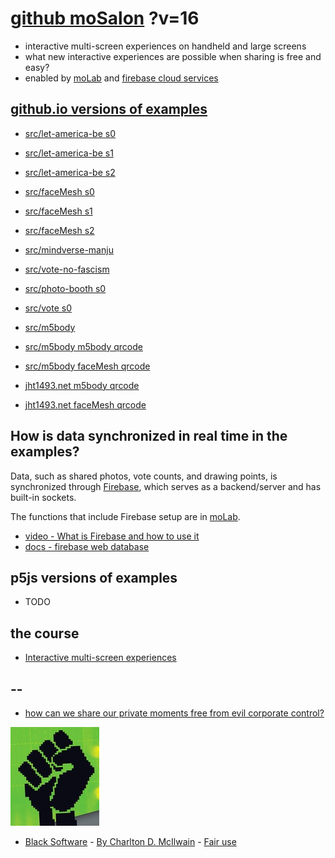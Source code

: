 # [github moSalon](https://github.com/molab-itp/moSalon) ?v=16

- interactive multi-screen experiences on handheld and large screens
- what new interactive experiences are possible when sharing is free and easy?
- enabled by [moLab](https://github.com/molab-itp/moLib) and [firebase cloud services](https://firebase.google.com)

## [github.io versions of examples](https://molab-itp.github.io/moSalon?v=16)

- [src/let-america-be s0](src/let-america-be/qrcode?v=16&group=s0)
- [src/let-america-be s1](src/let-america-be/qrcode?v=16&group=s1)
- [src/let-america-be s2](src/let-america-be/qrcode?v=16&group=s2)

- [src/faceMesh s0](src/faceMesh/qrcode?v=16)
- [src/faceMesh s1](src/faceMesh/qrcode?v=16&group=s1)
- [src/faceMesh s2](src/faceMesh/qrcode?v=16&group=s2)

- [src/mindverse-manju](src/mindverse-manju)
- [src/vote-no-fascism](src/vote-no-fascism/?v=16)

- [src/photo-booth s0](src/photo-booth/?v=16)
- [src/vote s0](src/vote/?v=16)

- [src/m5body](src/m5body/?v=16)
- [src/m5body m5body qrcode](src/m5body/qrcode-m5body/?v=16&app=mo-m5body&group=m5body)
- [src/m5body faceMesh qrcode](src/m5body/qrcode-facemesh/?v=16&app=mo-m5body&group=m5body)
- [jht1493.net m5body qrcode](https://jht1493.net/moSalon/demo/m5body/qrcode-m5body/?v=16&app=mo-m5body&group=m5body)
- [jht1493.net faceMesh qrcode](https://jht1493.net/moSalon/demo/m5body/qrcode-facemesh/?v=16&app=mo-m5body&group=m5body)

## How is data synchronized in real time in the examples?

Data, such as shared photos, vote counts, and drawing points, is synchronized through [Firebase](https://firebase.google.com), which serves as a backend/server and has built-in sockets.

The functions that include Firebase setup are in [moLab](https://github.com/molab-itp/moLib).

- [video - What is Firebase and how to use it](https://www.youtube.com/watch?v=p9pgI3Mg-So&list=PLl-K7zZEsYLnfwBe4WgEw9ao0J0N1LYDR&index=8)
- [docs - firebase web database](https://firebase.google.com/docs/database/web/start?hl=en&authuser=0)

## p5js versions of examples

- TODO

## the course

- [Interactive multi-screen experiences](https://github.com/p5videoKit/IM-Screens-2024-03-ima)

## --

- [how can we share our private moments free from evil corporate control?](https://github.com/jht1493/jht-site?tab=readme-ov-file#why)

[![Black_Software](png/power-fist-142x158.png)](https://en.wikipedia.org/wiki/Black_Software)

- [Black Software](https://en.wikipedia.org/wiki/Black_Software) - [By Charlton D. McIlwain](https://global.oup.com/academic/product/black-software-9780190863845) - [Fair use](https://en.wikipedia.org/w/index.php?curid=67093597)
